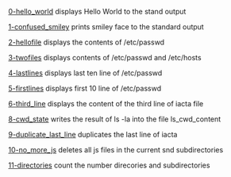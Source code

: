 [0-hello_world](./0-hello_world) displays Hello World to the stand output

[1-confused_smiley](./1-confused_smiley) prints smiley face to the standard output

[2-hellofile](./2-hellofile) displays the contents of /etc/passwd

[3-twofiles](./3-twofiles) displays contents of /etc/passwd and /etc/hosts

[4-lastlines](./4-lastlines) displays last ten line of /etc/passwd

[5-firstlines](./5-firstlines) displays first 10 line of /etc/passwd

[6-third_line](./6-third_line) displays the content of the third line of iacta file



[8-cwd_state](./8-cwd_state) writes the result of ls -la into the file ls_cwd_content

[9-duplicate_last_line](./9-duplicate_last_line) duplicates the last line of iacta

[10-no_more_js](./10-no_more_js) deletes all js files in the current snd subdirectories

[11-directories](./11-directories) count the number direcories and subdirectories



